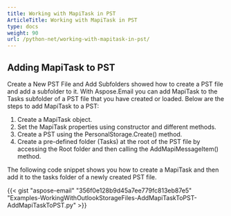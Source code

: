 ```yaml
---
title: Working with MapiTask in PST
ArticleTitle: Working with MapiTask in PST
type: docs
weight: 90
url: /python-net/working-with-mapitask-in-pst/
---
```



## **Adding MapiTask to PST**
Create a New PST File and Add Subfolders showed how to create a PST file and add a subfolder to it. With Aspose.Email you can add MapiTask to the Tasks subfolder of a PST file that you have created or loaded. Below are the steps to add MapiTask to a PST:

1. Create a MapiTask object.
1. Set the MapiTask properties using constructor and different methods.
1. Create a PST using the PersonalStorage.Create() method.
1. Create a pre-defined folder (Tasks) at the root of the PST file by accessing the Root folder and then calling the AddMapiMessageItem() method.

The following code snippet shows you how to create a MapiTask and then add it to the tasks folder of a newly created PST file.



{{< gist "aspose-email" "356f0e128b9d45a7ee779fc813eb87e5" "Examples-WorkingWithOutlookStorageFiles-AddMapiTaskToPST-AddMapiTaskToPST.py" >}}
